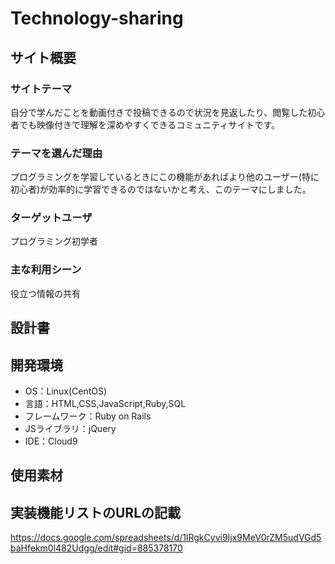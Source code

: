 # Technology-sharing

## サイト概要
### サイトテーマ
自分で学んだことを動画付きで投稿できるので状況を見返したり、閲覧した初心者でも映像付きで理解を深めやすくできるコミュニティサイトです。

### テーマを選んだ理由
プログラミングを学習しているときにこの機能があればより他のユーザー(特に初心者)が効率的に学習できるのではないかと考え、このテーマにしました。

### ターゲットユーザ
プログラミング初学者

### 主な利用シーン
役立つ情報の共有

## 設計書


## 開発環境
- OS：Linux(CentOS)
- 言語：HTML,CSS,JavaScript,Ruby,SQL
- フレームワーク：Ruby on Rails
- JSライブラリ：jQuery
- IDE：Cloud9

## 使用素材

## 実装機能リストのURLの記載
https://docs.google.com/spreadsheets/d/1lRgkCyvi9Ijx9MeV0rZM5udVGd5baHfekm0l482Udgg/edit#gid=885378170

